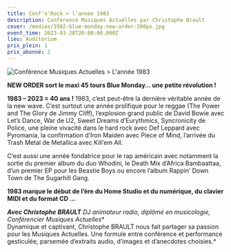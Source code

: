 ```yaml
---
title: Conf'n'Rock > l’année 1983
description: Conférence Musiques Actuelles par Christophe Brault
cover: /medias/1982-blue-monday-new-order-500px.jpg
event_time: 2023-03-28T20:00:00.000Z
lieu: Auditorium
prix_plein: 1
prix_abonné: 1
---
```

![Conférence Musiques Actuelles > L'année 1983](/medias/1982-blue-monday-new-order-500px.jpg)

**NEW ORDER sort le maxi 45 tours Blue Monday… une petite révolution !** 

**1983 – 2023 = 40 ans !** 1983, c’est peut-être la dernière véritable année de la new wave. C’est surtout une année prolifique pour le reggae (The Power and The Glory de Jimmy Cliff), l’explosion grand public de David Bowie avec Let’s Dance, War de U2, Sweet Dreams d’Eurythmics, Syncronicity de Police, une pleine vivacité dans le hard rock avec Def Leppard avec Pyromania, la confirmation d’Iron Maiden avec Piece of Mind, l’arrivée du Trash Metal de Metallica avec Kill’em All. 

C’est aussi une année fondatrice pour le rap américain avec notamment la sortie du premier album du duo Whodini, le Death Mix d’Africa Bambaattaa, d’un premier EP pour les Beastie Boys ou encore l’album Rappin’ Down Town de The Sugarhill Gang.

**1983 marque le début de l’ère du Home Studio et du numérique, du clavier MIDI et du format CD ...**



***Avec Christophe BRAULT** DJ animateur radio, diplômé en musicologie, Conférencier Musiques Actuelles**\
Dynamique et captivant, Christophe BRAULT nous fait partager sa passion pour les Musiques Actuelles. Une formule entre conférence et performance gesticulée, parsemée d’extraits audio, d’images et d’anecdotes choisies.*